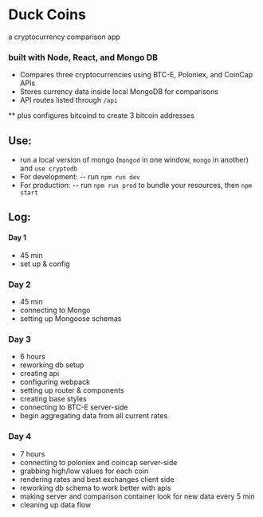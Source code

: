 # Duck Coins
a cryptocurrency comparison app

### built with Node, React, and Mongo DB

- Compares three cryptocurrencies using BTC-E, Poloniex, and CoinCap APIs
- Stores currency data inside local MongoDB for comparisons
- API routes listed through `/api`

** plus configures bitcoind to create 3 bitcoin addresses

## Use:
- run a local version of mongo (`mongod` in one window, `mongo` in another) and `use cryptodb`
- For development:
  -- run `npm run dev`
- For production:
  -- run `npm run prod` to bundle your resources, then `npm start`

## Log:
#### Day 1
- 45 min
- set up & config

### Day 2
- 45 min
- connecting to Mongo
- setting up Mongoose schemas

### Day 3
- 6 hours
- reworking db setup
- creating api
- configuring webpack
- setting up router & components
- creating base styles
- connecting to BTC-E server-side
- begin aggregating data from all current rates

### Day 4
- 7 hours
- connecting to poloniex and coincap server-side
- grabbing high/low values for each coin
- rendering rates and best exchanges client side
- reworking db schema to work better with apis
- making server and comparison container look for new data every 5 min
- cleaning up data flow
